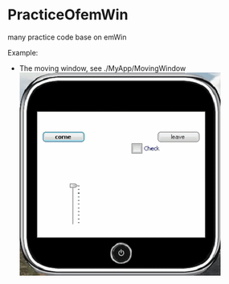 # PracticeOfemWin
many practice code base on emWin

Example:

- 	The moving window, see ./MyApp/MovingWindow
![picture.gif](./MyApp/MovingWindow/picture.gif)
